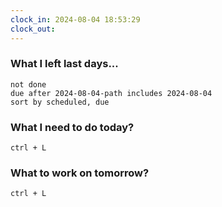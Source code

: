 ```yaml
---
clock_in: 2024-08-04 18:53:29
clock_out: 
---
```

### What I left last days...
```tasks
not done
due after 2024-08-04-path includes 2024-08-04
sort by scheduled, due
```

### What I need to do today?
`ctrl + L`

### What to work on tomorrow?
`ctrl + L`
